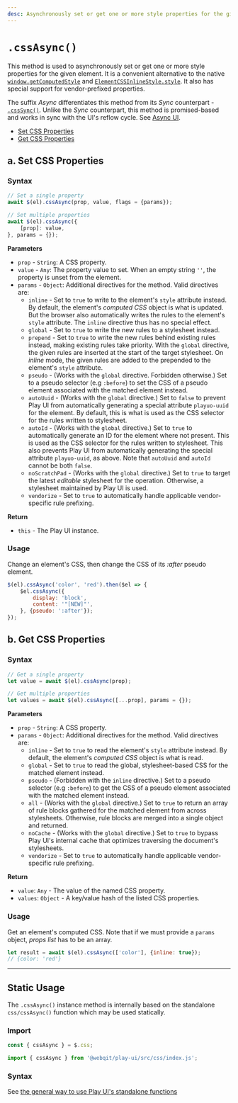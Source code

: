 ```yaml
---
desc: Asynchronously set or get one or more style properties for the given element.
---
```

# `.cssAsync()`

This method is used to asynchronously set or get one or more style properties for the given element. It is a convenient alternative to the native [`window.getComputedStyle`](https://developer.mozilla.org/en-US/docs/Web/API/Window/getComputedStyle) and [`ElementCSSInlineStyle.style`](https://developer.mozilla.org/en-US/docs/Web/API/ElementCSSInlineStyle/style). It also has special support for vendor-prefixed properties.

The suffix *Async* differentiates this method from its *Sync* counterpart - [`.cssSync()`](../csssync). Unlike the *Sync* counterpart, this method is promised-based and works in sync with the UI's reflow cycle. See [Async UI](../../concepts#async-ui).

+ [Set CSS Properties](#a-set-css-properties)
+ [Get CSS Properties](#b-get-css-properties)

## a. Set CSS Properties

### Syntax

```js
// Set a single property
await $(el).cssAsync(prop, value, flags = {params});

// Set multiple properties
await $(el).cssAsync({
    [prop]: value,
}, params = {});
```

**Parameters**

+ `prop` - `String`: A CSS property.
+ `value` - `Any`: The property value to set. When an empty string `''`, the property is unset from the element.
+ `params` - `Object`: Additional directives for the method. Valid directives are:
    + `inline` - Set to `true` to write to the element's `style` attribute instead. By default, the element's *computed CSS* object is what is updated. But the browser also automatically writes the rules to the element's `style` attribute. The `inline` directive thus has no special effect.
    + `global` - Set to `true` to write the new rules to a stylesheet instead.
    + `prepend` - Set to `true` to write the new rules behind existing rules instead, making existing rules take priority. With the `global` directive, the given rules are inserted at the start of the target stylesheet. On *inline* mode, the given rules are added to the prepended to the element's `style` attribute.
    + `pseudo` - (Works with the `global` directive. Forbidden otherwise.) Set to a pseudo selector (e.g `:before`) to set the CSS of a pseudo element associated with the matched element instead.
    + `autoUuid` - (Works with the `global` directive.) Set to `false` to prevent Play UI from automatically generating a special attribute `playuo-uuid` for the element. By default, this is what is used as the CSS selector for the rules written to stylesheet.
    + `autoId` - (Works with the `global` directive.) Set to `true` to automatically generate an ID for the element where not present. This is used as the CSS selector for the rules written to stylesheet. This also prevents Play UI from automatically generating the special attribute `playuo-uuid`, as above. Note that `autoUuid` and `autoId` cannot be both `false`.
    + `noScratchPad` - (Works with the `global` directive.) Set to `true` to target the latest *editable* stylesheet for the operation. Otherwise, a stylesheet maintained by Play UI is used.
    + `vendorize` - Set to `true` to automatically handle applicable vendor-specific rule prefixing.

**Return**

+ `this` - The Play UI instance.

### Usage

Change an element's CSS, then change the CSS of its *:after* pseudo element.

```js
$(el).cssAsync('color', 'red').then($el => {
    $el.cssAsync({
        display: 'block',
        content: '"[NEW]"',
    }, {pseudo: ':after'});
});
```

## b. Get CSS Properties

### Syntax

```js
// Get a single property
let value = await $(el).cssAsync(prop);

// Get multiple properties
let values = await $(el).cssAsync([...prop], params = {});
```

**Parameters**

+ `prop` - `String`: A CSS property.
+ `params` - `Object`: Additional directives for the method. Valid directives are:
    + `inline` - Set to `true` to read the element's `style` attribute instead. By default, the element's *computed CSS* object is what is read.
    + `global` - Set to `true` to read the global, stylesheet-based CSS for the matched element instead.
    + `pseudo` - (Forbidden with the `inline` directive.) Set to a pseudo selector (e.g `:before`) to get the CSS of a pseudo element associated with the matched element instead.
    + `all` - (Works with the `global` directive.) Set to `true` to return an array of rule blocks gathered for the matched element from across stylesheets. Otherwise, rule blocks are merged into a single object and returned.
    + `noCache` - (Works with the `global` directive.) Set to `true` to bypass Play UI's internal cache that optimizes traversing the document's stylesheets.
    + `vendorize` - Set to `true` to automatically handle applicable vendor-specific rule prefixing.

**Return**

+ `value`: `Any` - The value of the named CSS property.
+ `values`: `Object` - A key/value hash of the listed CSS properties.

### Usage

Get an element's computed CSS. Note that if we must provide a `params` object, *props list* has to be an array.

```js
let result = await $(el).cssAsync(['color'], {inline: true});
// {color: 'red'}
```

------

## Static Usage

The `.cssAsync()` instance method is internally based on the standalone `css/cssAsync()` function which may be used statically.

### Import

```js
const { cssAsync } = $.css;
```
```js
import { cssAsync } from '@webqit/play-ui/src/css/index.js';
```

### Syntax

See [the general way to use Play UI's standalone functions](../../../quickstart#use-as-descrete-utilities)